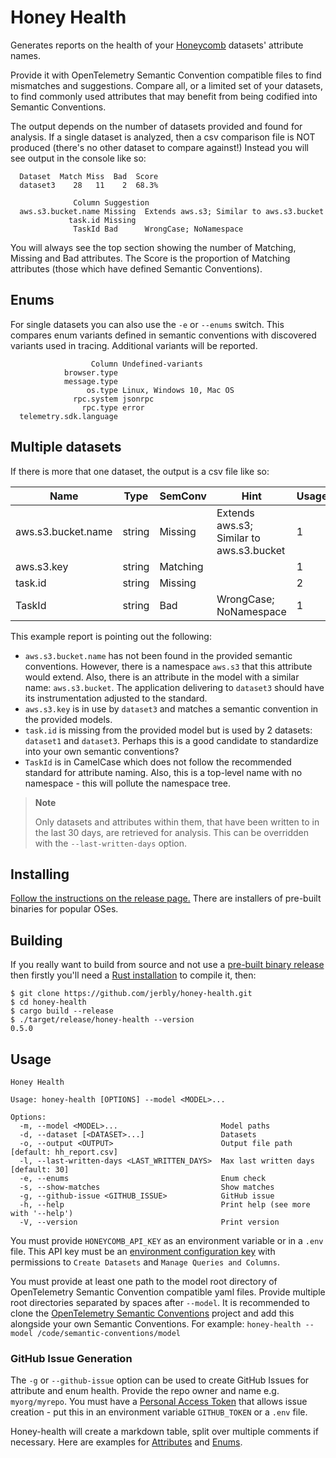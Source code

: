 # Honey Health

Generates reports on the health of your [Honeycomb](https://honeycomb.io) datasets' attribute names.

Provide it with OpenTelemetry Semantic Convention compatible files to find mismatches and suggestions. Compare all, or a limited set of your datasets, to find commonly used attributes that may benefit from being codified into Semantic Conventions.

The output depends on the number of datasets provided and found for analysis. If a single dataset is analyzed, then a csv comparison file is NOT produced (there's no other dataset to compare against!) Instead you will see output in the console like so:

```text
  Dataset  Match Miss  Bad  Score
  dataset3    28   11    2  68.3%

              Column Suggestion
  aws.s3.bucket.name Missing  Extends aws.s3; Similar to aws.s3.bucket
             task.id Missing
              TaskId Bad      WrongCase; NoNamespace  
```

You will always see the top section showing the number of Matching, Missing and Bad attributes. The Score is the proportion of Matching attributes (those which have defined Semantic Conventions).

## Enums

For single datasets you can also use the `-e` or `--enums` switch. This compares enum variants defined in semantic conventions with discovered variants used in tracing. Additional variants will be reported.

```text
                  Column Undefined-variants
            browser.type
            message.type
                 os.type Linux, Windows 10, Mac OS
              rpc.system jsonrpc
                rpc.type error
  telemetry.sdk.language
```

## Multiple datasets

If there is more that one dataset, the output is a csv file like so:

| Name               | Type   | SemConv  | Hint                                     | Usage | dataset1 | dataset2 | dataset3 |
| ------------------ | ------ | -------- | ---------------------------------------- | ----- | -------- | -------- | -------- |
| aws.s3.bucket.name | string | Missing  | Extends aws.s3; Similar to aws.s3.bucket | 1     |          |          | x        |
| aws.s3.key         | string | Matching |                                          | 1     |          |          | x        |
| task.id            | string | Missing  |                                          | 2     | x        |          | x        |
| TaskId             | string | Bad      | WrongCase; NoNamespace                   | 1     |          | x        |          |

This example report is pointing out the following:

- `aws.s3.bucket.name` has not been found in the provided semantic conventions. However, there is a namespace `aws.s3` that this attribute would extend. Also, there is an attribute in the model with a similar name: `aws.s3.bucket`. The application delivering to `dataset3` should have its instrumentation adjusted to the standard.
- `aws.s3.key` is in use by `dataset3` and matches a semantic convention in the provided models.
- `task.id` is missing from the provided model but is used by 2 datasets: `dataset1` and `dataset3`. Perhaps this is a good candidate to standardize into your own semantic conventions?
- `TaskId` is in CamelCase which does not follow the recommended standard for attribute naming. Also, this is a top-level name with no namespace - this will pollute the namespace tree.

> **Note**
>
> Only datasets and attributes within them, that have been written to in the last 30 days, are retrieved for analysis. This can be overridden with the `--last-written-days` option.

## Installing

[Follow the instructions on the release page.](https://github.com/jerbly/honey-health/releases) There are installers of pre-built binaries for popular OSes.

## Building

If you really want to build from source and not use a [pre-built binary release](https://github.com/jerbly/honey-health/releases) then firstly you'll need a [Rust installation](https://www.rust-lang.org/) to compile it, then:

```shell
$ git clone https://github.com/jerbly/honey-health.git
$ cd honey-health
$ cargo build --release
$ ./target/release/honey-health --version
0.5.0
```

## Usage

```text
Honey Health

Usage: honey-health [OPTIONS] --model <MODEL>...

Options:
  -m, --model <MODEL>...                       Model paths
  -d, --dataset [<DATASET>...]                 Datasets
  -o, --output <OUTPUT>                        Output file path [default: hh_report.csv]
  -l, --last-written-days <LAST_WRITTEN_DAYS>  Max last written days [default: 30]
  -e, --enums                                  Enum check
  -s, --show-matches                           Show matches
  -g, --github-issue <GITHUB_ISSUE>            GitHub issue
  -h, --help                                   Print help (see more with '--help')
  -V, --version                                Print version
```

You must provide `HONEYCOMB_API_KEY` as an environment variable or in a `.env` file. This API key must be an [environment configuration key](https://docs.honeycomb.io/get-started/configure/environments/manage-api-keys/#configuration-keys) with permissions to `Create Datasets` and `Manage Queries and Columns`.

You must provide at least one path to the model root directory of OpenTelemetry Semantic Convention compatible yaml files. Provide multiple root directories separated by spaces after `--model`. It is recommended to clone the [OpenTelemetry Semantic Conventions](https://github.com/open-telemetry/semantic-conventions) project and add this alongside your own Semantic Conventions. For example: `honey-health --model /code/semantic-conventions/model`

### GitHub Issue Generation

The `-g` or `--github-issue` option can be used to create GitHub Issues for attribute and enum health. Provide the repo owner and name e.g. `myorg/myrepo`. You must have a [Personal Access Token](https://docs.github.com/en/authentication/keeping-your-account-and-data-secure/managing-your-personal-access-tokens#creating-a-fine-grained-personal-access-token) that allows issue creation - put this in an environment variable `GITHUB_TOKEN` or a `.env` file.

Honey-health will create a markdown table, split over multiple comments if necessary. Here are examples for [Attributes](https://github.com/jerbly/honey-health/issues/1) and [Enums](https://github.com/jerbly/honey-health/issues/2).
